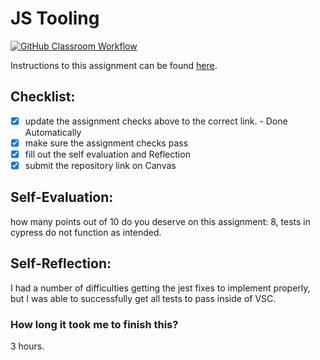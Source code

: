 JS Tooling
===================================
[![GitHub Classroom Workflow](https://github.com/Sumitsami/Tooling-Lab-Template/actions/workflows/classroom.yml/badge.svg)](https://github.com/Sumitsami/Tooling-Lab-Template/actions/workflows/classroom.yml)

Instructions to this assignment can be found [here](https://reedws.github.io/IT3049C/coursework/labs/tooling/).

## Checklist:
- [x] update the assignment checks above to the correct link. - Done Automatically
- [x] make sure the assignment checks pass
- [x] fill out the self evaluation and Reflection
- [x] submit the repository link on Canvas

## Self-Evaluation: 
how many points out of 10 do you deserve on this assignment: 
8, tests in cypress do not function as intended.
## Self-Reflection:
I had a number of difficulties getting the jest fixes to implement properly, but I was able to successfully get all tests to pass inside of VSC.

### How long it took me to finish this?
3 hours.